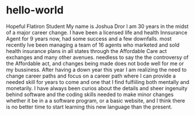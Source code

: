 # hello-world
Hopeful Flatiron Student
My name is Joshua Dror I am 30 years in the midst of a major career change.
I have been a licensed life and health Innsurance Agent for 9 years now, had some success and a few downfalls.
most recently Ive been managing a team of 16 agents who marketed and sold health insurance plans in all states through the Affordable Care act exchanges and many other avenues.
needless to say the the controversy of the Affordable act, and changes being made does not bode well for me or my bussiness.
After having a down year this year I am realizing the need to change career paths and focus on a career path where I can provide a needed skill for years to come and one that I find fulfiiling both mentally and monetarily.
I have always been curios about the details and sheer ingenuity behind software and the coding skills needed to make minor changes whether it be in a a software program, or a basic website, and I think there is no better time to start learning this new language than the present.

